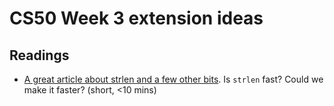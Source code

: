 # CS50 Week 3 extension ideas

## Readings

* [A great article about strlen and a few other bits](https://www.joelonsoftware.com/2001/12/11/back-to-basics/). Is `strlen` fast? Could we make it faster? (short, <10 mins)